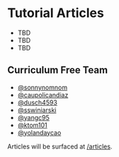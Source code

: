 # Tutorial Articles

- TBD
- TBD
- TBD

## Curriculum Free Team

- [@sonnynomnom](https://github.com/sonnynomnom)
- [@caupolicandiaz](https://github.com/caupolicandiaz)
- [@dusch4593](https://github.com/Dusch4593)
- [@sswiniarski](https://github.com/SSwiniarski)
- [@yangc95](https://github.com/yangc95)
- [@ktom101](https://github.com/KTom101)
- [@yolandaycao](https://github.com/yolandaycao)

Articles will be surfaced at [/articles](https://www.codecademy.com/articles).
